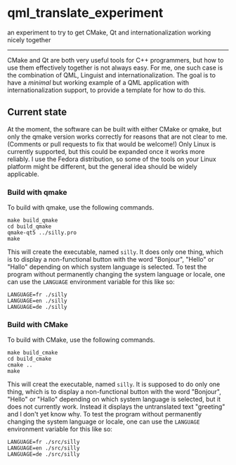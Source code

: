 # qml_translate_experiment
an experiment to try to get CMake, Qt and internationalization working nicely together

---
CMake and Qt are both very useful tools for C++ programmers, but how to use them effectively together is not always easy.  For me, one such case is the combination of QML, Linguist and internationalization.
The goal is to have a *minimal* but working example of a QML application with internationalization support, to provide a template for how to do this.

## Current state
At the moment, the software can be built with either CMake or qmake, but only the qmake version works correctly for reasons that are not clear to me.  (Comments or pull requests to fix that would be welcome!)  Only Linux is currently supported, but this could be expanded once it works more reliably.  I use the Fedora distribution, so some of the tools on your Linux platform might be different, but the general idea should be widely applicable.

### Build with qmake
To build with qmake, use the following commands.  

```
make build_qmake
cd build_qmake
qmake-qt5 ../silly.pro
make
```

This will create the executable, named `silly`.  It does only one thing, which is to display a non-functional button with the word "Bonjour", "Hello" or "Hallo" depending on which system language is selected.  To test the program without permanently changing the system language or locale, one can use the `LANGUAGE` environment variable for this like so:

```
LANGUAGE=fr ./silly
LANGUAGE=en ./silly
LANGUAGE=de ./silly
```

### Build with CMake
To build with CMake, use the following commands.  

```
make build_cmake
cd build_cmake
cmake .. 
make
```

This will creat the executable, named `silly`.  It is supposed to do only one thing, which is to display a non-functional button with the word "Bonjour", "Hello" or "Hallo" depending on which system language is selected, but it does not currently work.  Instead it displays the untranslated text "greeting" and I don't yet know why.  To test the program without permanently changing the system language or locale, one can use the `LANGUAGE` environment variable for this like so:

```
LANGUAGE=fr ./src/silly
LANGUAGE=en ./src/silly
LANGUAGE=de ./src/silly
```
